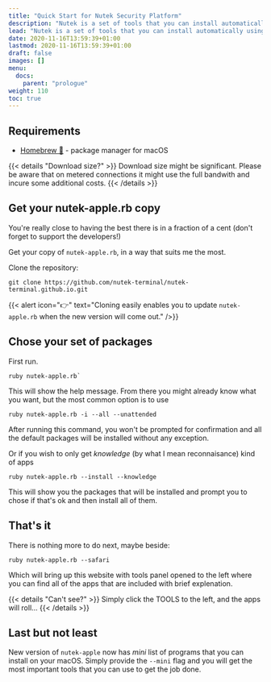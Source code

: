 ```yaml
---
title: "Quick Start for Nutek Security Platform"
description: "Nutek is a set of tools that you can install automatically using Homebrew to save resources and gain an edge against your target."
lead: "Nutek is a set of tools that you can install automatically using Homebrew to save resources and gain an edge against your target"
date: 2020-11-16T13:59:39+01:00
lastmod: 2020-11-16T13:59:39+01:00
draft: false
images: []
menu:
  docs:
    parent: "prologue"
weight: 110
toc: true
---
```


## Requirements

* [Homebrew 🍺](https://brew.sh) - package manager for macOS

{{< details "Download size?" >}}
Download size might be significant. Please be aware that on metered connections it might use the full bandwith and incure some additional costs.
{{< /details >}}

## Get your nutek-apple.rb copy

You're really close to having the best there is in a fraction of a cent (don't forget to support the developers!)

Get your copy of `nutek-apple.rb`, in a way that suits me the most.

Clone the repository:

```shell
git clone https://github.com/nutek-terminal/nutek-terminal.github.io.git
```

{{< alert icon="👉" text="Cloning easily enables you to update `nutek-apple.rb` when the new version will come out." />}}

## Chose your set of packages

First run.

```shell
ruby nutek-apple.rb`
```

This will show the help message. From there you might already know what
you want, but the most common option is to use

```shell
ruby nutek-apple.rb -i --all --unattended
```

After running this command, you won't be prompted for confirmation and
all the default packages will be installed without any exception.

Or if you wish to only get _knowledge_ (by what I mean reconnaisance) kind of apps

```shell
ruby nutek-apple.rb --install --knowledge
```

This will show you the packages that will be installed and prompt you to
chose if that's ok and then install all of them.

## That's it

There is nothing more to do next, maybe beside:

```shell
ruby nutek-apple.rb --safari
```

Which will bring up this website with tools panel opened to the left
where you can find all of the apps that are included with brief
explenation.

{{< details "Can't see?" >}}
Simply click the TOOLS to the left, and the apps will roll...
{{< /details >}}

## Last but not least

New version of `nutek-apple` now has _mini_ list of programs that you can
install on your macOS. Simply provide the `--mini` flag and you will
get the most important tools that you can use to get the job done.